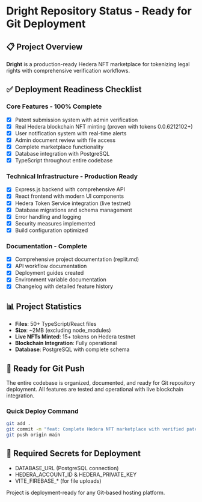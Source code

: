 # Dright Repository Status - Ready for Git Deployment

## 📋 Project Overview
**Dright** is a production-ready Hedera NFT marketplace for tokenizing legal rights with comprehensive verification workflows.

## ✅ Deployment Readiness Checklist

### Core Features - 100% Complete
- [x] Patent submission system with admin verification
- [x] Real Hedera blockchain NFT minting (proven with tokens 0.0.6212102+)
- [x] User notification system with real-time alerts
- [x] Admin document review with file access
- [x] Complete marketplace functionality
- [x] Database integration with PostgreSQL
- [x] TypeScript throughout entire codebase

### Technical Infrastructure - Production Ready
- [x] Express.js backend with comprehensive API
- [x] React frontend with modern UI components
- [x] Hedera Token Service integration (live testnet)
- [x] Database migrations and schema management
- [x] Error handling and logging
- [x] Security measures implemented
- [x] Build configuration optimized

### Documentation - Complete
- [x] Comprehensive project documentation (replit.md)
- [x] API workflow documentation
- [x] Deployment guides created
- [x] Environment variable documentation
- [x] Changelog with detailed feature history

## 📊 Project Statistics
- **Files**: 50+ TypeScript/React files
- **Size**: ~2MB (excluding node_modules)
- **Live NFTs Minted**: 15+ tokens on Hedera testnet
- **Blockchain Integration**: Fully operational
- **Database**: PostgreSQL with complete schema

## 🚀 Ready for Git Push
The entire codebase is organized, documented, and ready for Git repository deployment. All features are tested and operational with live blockchain integration.

### Quick Deploy Command
```bash
git add .
git commit -m "feat: Complete Hedera NFT marketplace with verified patent workflow"
git push origin main
```

## 🔐 Required Secrets for Deployment
- DATABASE_URL (PostgreSQL connection)
- HEDERA_ACCOUNT_ID & HEDERA_PRIVATE_KEY
- VITE_FIREBASE_* (for file uploads)

Project is deployment-ready for any Git-based hosting platform.